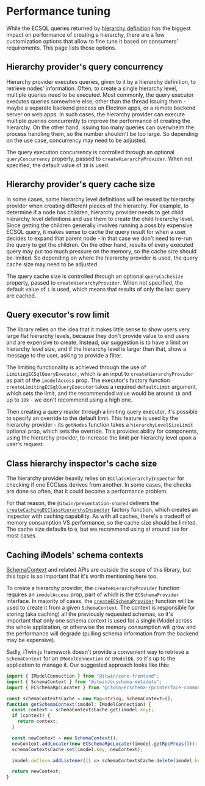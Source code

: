 # Performance tuning

While the ECSQL queries returned by [hierarchy definition](./HierarchyDefinitions.md) has the biggest impact on performance of creating a hierarchy, there are a few customization options that allow to fine tune it based on consumers' requirements. This page lists those options.

## Hierarchy provider's query concurrency

Hierarchy provider executes queries, given to it by a hierarchy definition, to retrieve nodes' information. Often, to create a single hierarchy level, multiple queries need to be executed. Most commonly, the query executor executes queries somewhere else, other than the thread issuing them - maybe a separate backend process on Electron apps, or a remote backend server on web apps. In such cases, the hierarchy provider can execute multiple queries concurrently to improve the performance of creating the hierarchy. On the other hand, issuing too many queries can overwhelm the process handling them, so the number shouldn't be too large. So depending on the use case, concurrency may need to be adjusted.

The query execution concurrency is controlled through an optional `queryConcurrency` property, passed to `createHierarchyProvider`. When not specified, the default value of `10` is used.

## Hierarchy provider's query cache size

In some cases, same hierarchy level definitions will be reused by hierarchy provider when creating different pieces of the hierarchy. For example, to determine if a node has children, hierarchy provider needs to get child hierarchy level definitions and use them to create the child hierarchy level. Since getting the children generally involves running a possibly expensive ECSQL query, it makes sense to cache the query result for when a user decides to expand that parent node - in that case we don't need to re-run the query to get the children. On the other hand, results of every executed query may put too much pressure on the memory, so the cache size should be limited. So depending on where the hierarchy provider is used, the query cache size may need to be adjusted.

The query cache size is controlled through an optional `queryCacheSize` property, passed to `createHierarchyProvider`. When not specified, the default value of `1` is used, which means that results of only the last query are cached.

## Query executor's row limit

The library relies on the idea that it makes little sense to show users very large flat hierarchy levels, because they don't provide value to end users and are expensive to create. Instead, our suggestion is to have a limit on hierarchy level size, and if the hierarchy level is larger than that, show a message to the user, asking to provide a filter.

The limiting functionality is achieved through the use of `LimitingECSqlQueryExecutor`, which is an input to `createHierarchyProvider` as part of the `imodelAccess` prop. The executor's factory function `createLimitingECSqlQueryExecutor` takes a required `defaultLimit` argument, which sets the limit, and the recommended value would be around `1k` and up to `10k` - we don't recommend using a high one.

Then creating a query reader through a limiting query executor, it's possible to specify an override to the default limit. This feature is used by the hierarchy provider - its `getNodes` function takes a `hierarchyLevelSizeLimit` optional prop, which sets the override. This provides ability for components, using the hierarchy provider, to increase the limit per hierarchy level upon a user's request.

## Class hierarchy inspector's cache size

The hierarchy provider heavily relies on `ECClassHierarchyInspector` for checking if one ECClass derives from another. In some cases, the checks are done so often, that it could become a performance problem.

For that reason, the `@itwin/presentation-shared` delivers the [`createCachingECClassHierarchyInspector`](https://github.com/iTwin/presentation/blob/master/packages/shared/README.md#ecclasshierarchyinspector--createcachingecclasshierarchyinspector) factory function, which creates an inspector with caching capability. As with all caches, there's a tradeoff of memory consumption VS performance, so the cache size should be limited. The cache size defaults to `0`, but we recommend using at around `100` for most cases.

## Caching iModels' schema contexts

[SchemaContext](https://www.itwinjs.org/reference/ecschema-metadata/context/schemacontext/) and related APIs are outside the scope of this library, but this topic is so important that it's worth mentioning here too.

To create a hierarchy provider, the `createHierarchyProvider` function requires an `imodelAccess` prop, part of which is the `ECSchemaProvider` interface. In majority of cases, the [`createECSchemaProvider`](https://github.com/iTwin/presentation/blob/master/packages/core-interop/README.md#createECSchemaProvider) function will be used to create it from a given `SchemaContext`. The context is responsible for storing (aka caching) all the previously requested schemas, so it's important that only one schema context is used for a single iModel across the whole application, or otherwise the memory consumption will grow and the performance will degrade (pulling schema information from the backend may be expensive).

Sadly, iTwin.js framework doesn't provide a convenient way to retrieve a `SchemaContext` for an `IModelConnextion` or `IModelDb`, so it's up to the application to manage it. Our suggested approach looks like this:

<!-- [[include: [Presentation.Hierarchies.PerformanceTuning.Imports, Presentation.Hierarchies.PerformanceTuning.CachingSchemaContexts], ts]] -->
<!-- BEGIN EXTRACTION -->

```ts
import { IModelConnection } from "@itwin/core-frontend";
import { SchemaContext } from "@itwin/ecschema-metadata";
import { ECSchemaRpcLocater } from "@itwin/ecschema-rpcinterface-common";

const schemaContextsCache = new Map<string, SchemaContext>();
function getSchemaContext(imodel: IModelConnection) {
  const context = schemaContextsCache.get(imodel.key);
  if (context) {
    return context;
  }

  const newContext = new SchemaContext();
  newContext.addLocater(new ECSchemaRpcLocater(imodel.getRpcProps()));
  schemaContextsCache.set(imodel.key, newContext);

  imodel.onClose.addListener(() => schemaContextsCache.delete(imodel.key));

  return newContext;
}
```

<!-- END EXTRACTION -->
